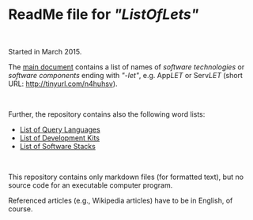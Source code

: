 # ReadMe file for *"ListOfLets"* #

<br>

Started in March 2015.

The [main document](https://github.com/mide42/ListOfLets/blob/master/ListOfLets.md) contains a list of names of *software technologies* or *software components* ending with *"-let"*, e.g. App*LET* or Serv*LET* (short URL: http://tinyurl.com/n4huhsv).

<br>

Further, the repository contains also the following word lists:
* [List of Query Languages](ListOfQueryLanguages.md)
* [List of Development Kits](ListOfDevelopmentKits.md)
* [List of Software Stacks](ListOfStacks.md)

<br>

This repository contains only markdown files (for formatted text), but no source code for an executable computer program.

Referenced articles (e.g., Wikipedia articles) have to be in English, of course.

<br>
